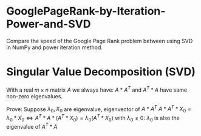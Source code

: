 # GooglePageRank-by-Iteration-Power-and-SVD
Compare the speed of the Google Page Rank problem between using SVD in NumPy and power iteration method.

# Singular Value Decomposition (SVD)
With a real $m \times n$ matrix $A$ we always have: $A*A^{T}$ and $A^{T}*A$ have same non-zero eigenvalues.

Prove: 
Suppose $\lambda_{0}, X_{0}$ are eigenvalue, eigenvector of  $A*A^{T}$
$A*A^{T}*X_{0} = \lambda_{0}*X_{0} \Leftrightarrow A^{T}*A*\left(A^{T}*X_{0}\right) = \lambda_{0}\left(A^{T}*X_{0}\right)$
with $\lambda_{0} \neq 0$:
$\lambda_{0}$ is also the eigenvalue of $A^{T}*A$
